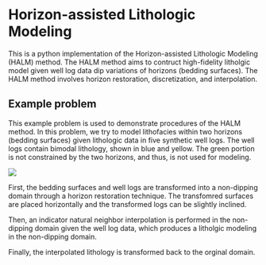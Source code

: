 # Horizon-assisted Lithologic Modeling

This is a python implementation of the Horizon-assisted Lithologic Modeling (HALM) method. The HALM method aims to contruct high-fidelity litholgic model given well log data dip variations of horizons (bedding surfaces). The HALM method involves horizon restoration, discretization, and interpolation.

## Example problem

This example problem is used to demonstrate procedures of the HALM method. In this problem, we try to model lithofacies within two horizons (bedding surfaces) given lithologic data in five synthetic well logs. The well logs contain bimodal lithology, shown in blue and yellow. The green portion is not constrained by the two horizons, and thus, is not used for modeling.

<img src="https://github.com/a419625887/HALM/edit/main/Plots/Dip_domain_view.png">

First, the bedding surfaces and well logs are transformed into a non-dipping domain through a horizon restoration technique. The transfomred surfaces are placed horizontally and the transformed logs can be slightly inclined.

Then, an indicator natural neighbor interpolation is performed in the non-dipping domain given the well log data, which produces a litholgic modeling in the non-dipping domain.

Finally, the interpolated lithology is transformed back to the orginal domain.


